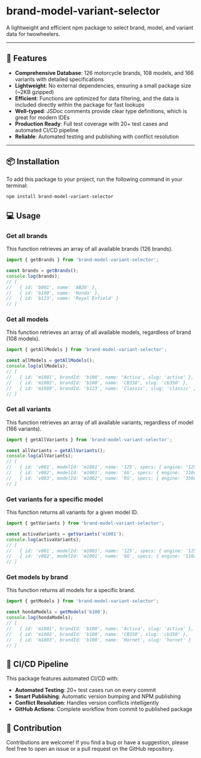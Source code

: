 # brand-model-variant-selector

A lightweight and efficient npm package to select brand, model, and variant data for twowheelers.

---

## 🚀 Features
- **Comprehensive Database**: 126 motorcycle brands, 108 models, and 166 variants with detailed specifications
- **Lightweight**: No external dependencies, ensuring a small package size (~2KB gzipped)
- **Efficient**: Functions are optimized for data filtering, and the data is included directly within the package for fast lookups
- **Well-typed**: JSDoc comments provide clear type definitions, which is great for modern IDEs
- **Production Ready**: Full test coverage with 20+ test cases and automated CI/CD pipeline
- **Reliable**: Automated testing and publishing with conflict resolution  

---

## 📦 Installation
To add this package to your project, run the following command in your terminal:

```bash
npm install brand-model-variant-selector
```

## 💻 Usage

### Get all brands
This function retrieves an array of all available brands (126 brands).

```js
import { getBrands } from 'brand-model-variant-selector';

const brands = getBrands();
console.log(brands);
// [
//   { id: 'b001', name: 'ABZO' },
//   { id: 'b100', name: 'Honda' },
//   { id: 'b123', name: 'Royal Enfield' }
// ]

```

### Get all models
This function retrieves an array of all available models, regardless of brand (108 models).

```js
import { getAllModels } from 'brand-model-variant-selector';

const allModels = getAllModels();
console.log(allModels);
// [
//   { id: 'm1001', brandId: 'b100', name: 'Activa', slug: 'activa' },
//   { id: 'm1002', brandId: 'b100', name: 'CB350', slug: 'cb350' },
//   { id: 'm1089', brandId: 'b123', name: 'Classic', slug: 'classic' }
// ]

```

### Get all variants
This function retrieves an array of all available variants, regardless of model (166 variants).

```js
import { getAllVariants } from 'brand-model-variant-selector';

const allVariants = getAllVariants();
console.log(allVariants);
// [
//   { id: 'v001', modelId: 'm1001', name: '125', specs: { engine: '125cc Air-cooled', type: 'Scooter' } },
//   { id: 'v002', modelId: 'm1001', name: '6G', specs: { engine: '110cc Air-cooled', type: 'Scooter' } },
//   { id: 'v003', modelId: 'm1002', name: 'RS', specs: { engine: '350cc Liquid-cooled', type: 'Motorcycle' } }
// ]

```

### Get variants for a specific model
This function returns all variants for a given model ID.

```js
import { getVariants } from 'brand-model-variant-selector';

const activaVariants = getVariants('m1001');
console.log(activaVariants);
// [
//   { id: 'v001', modelId: 'm1001', name: '125', specs: { engine: '125cc Air-cooled', type: 'Scooter' } },
//   { id: 'v002', modelId: 'm1001', name: '6G', specs: { engine: '110cc Air-cooled', type: 'Scooter' } }
// ]

```

### Get models by brand
This function returns all models for a specific brand.

```js
import { getModels } from 'brand-model-variant-selector';

const hondaModels = getModels('b100');
console.log(hondaModels);
// [
//   { id: 'm1001', brandId: 'b100', name: 'Activa', slug: 'activa' },
//   { id: 'm1002', brandId: 'b100', name: 'CB350', slug: 'cb350' },
//   { id: 'm1003', brandId: 'b100', name: 'Hornet', slug: 'hornet' }
// ]

```

## 🔧 CI/CD Pipeline
This package features automated CI/CD with:
- **Automated Testing**: 20+ test cases run on every commit
- **Smart Publishing**: Automatic version bumping and NPM publishing
- **Conflict Resolution**: Handles version conflicts intelligently
- **GitHub Actions**: Complete workflow from commit to published package

## 🤝 Contribution

Contributions are welcome! If you find a bug or have a suggestion, please feel free to open an issue or a pull request on the GitHub repository.
